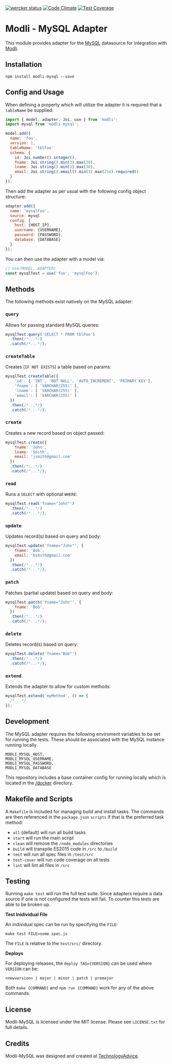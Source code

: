 [![wercker status](https://app.wercker.com/status/4512ccded9fda6ba38b506b92a9619c3/s/master "wercker status")](https://app.wercker.com/project/bykey/4512ccded9fda6ba38b506b92a9619c3)
[![Code Climate](https://codeclimate.com/github/node-modli/modli-mysql/badges/gpa.svg)](https://codeclimate.com/github/node-modli/modli-mysql)
[![Test Coverage](https://codeclimate.com/github/node-modli/modli-mysql/badges/coverage.svg)](https://codeclimate.com/github/node-modli/modli-mysql/coverage)

# Modli - MySQL Adapter

This module provides adapter for the [MySQL](https://www.mysql.com/)
datasource for integration with [Modli](https://github.com/node-modli).

## Installation

```
npm install modli-mysql --save
```

## Config and Usage

When defining a property which will utilize the adapter it is required that a
`tableName` be supplied:

```javascript
import { model, adapter, Joi, use } from 'modli';
import mysql from 'modli-mysql';

model.add({
  name: 'foo',
  version: 1,
  tableName: 'tblFoo'
  schema: {
    id: Joi.number().integer(),
    fname: Joi.string().min(3).max(30),
    lname: Joi.string().min(3).max(30),
    email: Joi.string().email().min(3).max(254).required()
  }
});
```

Then add the adapter as per usual with the following config object structure:

```javascript
adapter.add({
  name: 'mysqlFoo',
  source: mysql
  config: {
    host: {HOST_IP},
    username: {USERNAME},
    password: {PASSWORD},
    database: {DATABASE}
  }
});
```

You can then use the adapter with a model via:

```javascript
// Use(MODEL, ADAPTER)
const mysqlTest = use('foo', 'mysqlFoo');
```

## Methods

The following methods exist natively on the MySQL adapter:

### `query`

Allows for passing standard MySQL queries:

```javascript
mysqlTest.query('SELECT * FROM tblFoo')
  .then(/*...*/)
  .catch(/*...*/);
```

### `createTable`

Creates (`IF NOT EXISTS`) a table based on params:

```javascript
mysqlTest.createTable({
    'id': [ 'INT', 'NOT NULL', 'AUTO_INCREMENT', 'PRIMARY KEY'],
    'fname': [ 'VARCHAR(255)' ],
    'lname': [ 'VARCHAR(255)' ],
    'email': [ 'VARCHAR(255)' ]
  })
  .then(/*...*/)
  .catch(/*...*/);
```

### `create`

Creates a new record based on object passed:

```javascript
mysqlTest.create({
    fname: 'John',
    lname: 'Smith',
    email: 'jsmith@gmail.com'
  })
  .then(/*...*/)
  .catch(/*...*/);
```

### `read`

Runs a `SELECT` with optional `WHERE`:

```javascript
mysqlTest.read('fname="John"')
  .then(/*...*/)
  .catch(/*...*/);
```

### `update`

Updates record(s) based on query and body:

```javascript
mysqlTest.update('fname="John"', {
    fname: 'Bob',
    email: 'bsmith@gmail.com'
  })
  .then(/*...*/)
  .catch(/*...*/);
```

### `patch`

Patches (partial update) based on query and body:

```javascript
mysqlTest.patch('fname="John"', {
    fname: 'Bob',
  })
  .then(/*...*/)
  .catch(/*...*/);
```

### `delete`

Deletes record(s) based on query:

```javascript
mysqlTest.delete('fname="Bob"')
  .then(/*...*/)
  .catch(/*...*/);
```

### `extend`

Extends the adapter to allow for custom methods:

```javascript
mysqlTest.extend('myMethod', () => {
  /*...*/
});
```

## Development

The MySQL adapter requires the following enviroment variables to be set for
running the tests. These should be associated with the MySQL instance running
locally.

```
MODLI_MYSQL_HOST,
MODLI_MYSQL_USERNAME,
MODLI_MYSQL_PASSWORD,
MODLI_MYSQL_DATABASE
```

This repository includes a base container config for running locally which is
located in the [/docker](/docker) directory.

## Makefile and Scripts

A `Makefile` is included for managing build and install tasks. The commands are
then referenced in the `package.json` `scripts` if that is the preferred
task method:

* `all` (default) will run all build tasks
* `start` will run the main script
* `clean` will remove the `/node_modules` directories
* `build` will transpile ES2015 code in `/src` to `/build`
* `test` will run all spec files in `/test/src`
* `test-cover` will run code coverage on all tests
* `lint` will lint all files in `/src`

## Testing

Running `make test` will run the full test suite. Since adapters require a data
source if one is not configured the tests will fail. To counter this tests are
able to be broken up.

**Test Inidividual File**

An individual spec can be run by specifying the `FILE`:

```
make test FILE=some.spec.js
```

The `FILE` is relative to the `test/src/` directory.

**Deploys**

For deploying releases, the `deploy TAG={VERSION}` can be used where `VERSION` can be:

```
<newversion> | major | minor | patch | premajor
```

Both `make {COMMAND}` and `npm run {COMMAND}` work for any of the above commands.

## License

Modli-MySQL is licensed under the MIT license. Please see `LICENSE.txt` for full details.

## Credits

Modli-MySQL was designed and created at [TechnologyAdvice](http://www.technologyadvice.com).